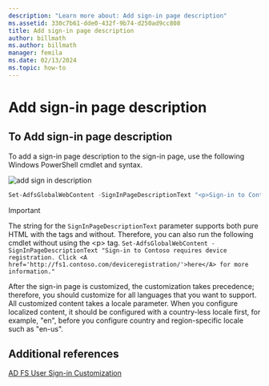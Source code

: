 ```yaml
---
description: "Learn more about: Add sign-in page description"
ms.assetid: 330c7b61-dde0-432f-9b74-d250ad9cc808
title: Add sign-in page description
author: billmath
ms.author: billmath
manager: femila
ms.date: 02/13/2024
ms.topic: how-to
---
```

# Add sign\-in page description

## To Add sign\-in page description
To add a sign\-in page description to the sign\-in page, use the following Windows PowerShell cmdlet and syntax.

![add sign in description](media/AD-FS-user-sign-in-customization/ADFS_Blue_Custom2.png)

```powershell
Set-AdfsGlobalWebContent -SignInPageDescriptionText "<p>Sign-in to Contoso requires device registration. Click <A href='http://fs1.contoso.com/deviceregistration/'>here</A> for more information.</p>"
```

> [!IMPORTANT]
> The string for the `SignInPageDescriptionText` parameter supports both pure HTML with the tags and without. Therefore, you can also run the following cmdlet without using the &lt;p&gt; tag.  `Set-AdfsGlobalWebContent -SignInPageDescriptionText "Sign-in to Contoso requires device registration. Click <A href='http://fs1.contoso.com/deviceregistration/'>here</A> for more information." `

After the sign\-in page is customized, the customization takes precedence; therefore, you should customize for all languages that you want to support. All customized content takes a locale parameter. When you configure localized content, it should be configured with a country\-less locale first, for example, "en", before you configure country and region\-specific locale such as "en\-us".

## Additional references

[AD FS User Sign-in Customization](AD-FS-user-sign-in-customization.md)
